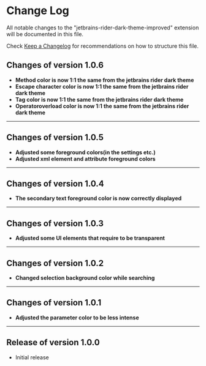 # Change Log

All notable changes to the "jetbrains-rider-dark-theme-improved" extension will be documented in this file.

Check [Keep a Changelog](http://keepachangelog.com/) for recommendations on how to structure this file.

## Changes of version 1.0.6

- **Method color is now 1:1 the same from the jetbrains rider dark theme**
- **Escape character color is now 1:1 the same from the jetbrains rider dark theme**
- **Tag color is now 1:1 the same from the jetbrains rider dark theme**
- **Operatoroverload color is now 1:1 the same from the jetbrains rider dark theme**

---

## Changes of version 1.0.5

- **Adjusted some foreground colors(in the settings etc.)**
- **Adjusted xml element and attribute foreground colors**

---

## Changes of version 1.0.4

- **The secondary text foreground color is now correctly displayed**

---

## Changes of version 1.0.3

- **Adjusted some UI elements that require to be transparent**

---

## Changes of version 1.0.2

- **Changed selection background color while searching**

---

## Changes of version 1.0.1

- **Adjusted the parameter color to be less intense**

---

## Release of version 1.0.0

- Initial release
